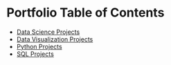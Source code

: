 # Portfolio Table of Contents

- [Data Science Projects](https://github.com/nareyes/portfolio/tree/main/data_science_projects)
- [Data Visualization Projects](https://github.com/nareyes/portfolio/tree/main/data_visualization_projects)
- [Python Projects](https://github.com/nareyes/portfolio/tree/main/python_projects)
- [SQL Projects](https://github.com/nareyes/portfolio/tree/main/sql_projects)
